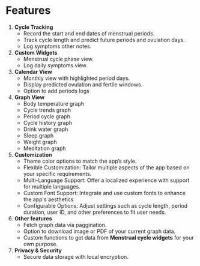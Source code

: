 # Features

1. **Cycle Tracking**
   * Record the start and end dates of menstrual periods.
   * Track cycle length and predict future periods and ovulation days.
   * Log symptoms other notes.&#x20;
2. **Custom Widgets**
   * Menstrual cycle phase view.
   * Log daily symptoms view.&#x20;
3. **Calendar View**
   * Monthly view with highlighted period days.
   * Display predicted ovulation and fertile windows.
   * Option to add periods logs
4. **Graph View**
   * Body temperature graph
   * Cycle trends graph
   * Period cycle graph
   * Cycle history graph
   * Drink water graph
   * Sleep graph
   * Weight graph
   * Meditation graph
5. **Customization**&#x20;
   * Theme color options to match the app’s style.
   * Flexible Customization: Tailor multiple aspects of the app based on your specific requirements.
   * Multi-Language Support: Offer a localized experience with support for multiple languages.
   * Custom Font Support: Integrate and use custom fonts to enhance the app's aesthetics
   * Configurable Options: Adjust settings such as cycle length, period duration, user ID, and other preferences to fit user needs.
6. **Other features**
   * Fetch graph data via paggination.
   * Option to download image or PDF of your current graph data.
   * Custom functions to get data from **Menstrual cycle widgets** for your own purpose.
7. **Privacy & Security**
   * Secure data storage with local encryption.
